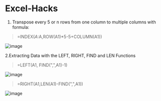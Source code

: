 # Excel-Hacks

1. Transpose every 5 or n rows from one column to multiple columns with formula: 
>=INDEX($A:$A,ROW(A1)*5-5+COLUMN(A1))

![image](https://user-images.githubusercontent.com/51813161/227701024-ba8b269a-c3d5-4b3c-be2b-94bbab9898b2.png)

2.Extracting Data with the LEFT, RIGHT, FIND and LEN Functions
>=LEFT(A1, FIND(",",A1)-1)

![image](https://user-images.githubusercontent.com/51813161/227701388-68f338d5-23d2-4fca-8dc9-fcda01ac0fed.png)

>=RIGHT(A1,LEN(A1)-FIND(",",A1))

![image](https://user-images.githubusercontent.com/51813161/227701450-6071d8c7-c94f-4dfd-979a-ac8f07c7f4bf.png)


